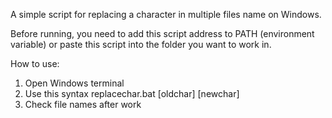 A simple script for replacing a character in multiple files name on Windows.

Before running, you need to add this script address to PATH (environment variable) or paste this script into the folder you want to work in.

How to use:
1. Open Windows terminal
2. Use this syntax
replacechar.bat [oldchar] [newchar]
3. Check file names after work